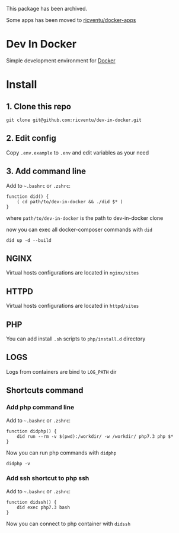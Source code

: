 This package has been archived.

Some apps has been moved to [ricventu/docker-apps](https://github.com/ricventu/docker-apps)


# Dev In Docker
Simple development environment for [Docker](https://www.docker.com/)

# Install

## 1. Clone this repo
```
git clone git@github.com:ricventu/dev-in-docker.git
```

## 2. Edit config

Copy `.env.example` to `.env` and edit variables as your need

## 3. Add command line

Add to `~.bashrc` or `.zshrc`:

```
function did() {
    ( cd path/to/dev-in-docker && ./did $* )
}
```
where `path/to/dev-in-docker` is the path to dev-in-docker clone

now you can exec all docker-composer commands with `did`

```
did up -d --build
```

## NGINX

Virtual hosts configurations are located in `nginx/sites`

## HTTPD

Virtual hosts configurations are located in `httpd/sites`

## PHP

You can add install `.sh` scripts to `php/install.d` directory 


## LOGS

Logs from containers are bind to `LOG_PATH` dir

## Shortcuts command

### Add php command line

Add to `~.bashrc` or `.zshrc`:
```
function didphp() {
    did run --rm -v $(pwd):/workdir/ -w /workdir/ php7.3 php $*
}
```

Now you can run php commands with `didphp`

```
didphp -v
```

### Add ssh shortcut to php ssh

Add to `~.bashrc` or `.zshrc`:
```
function didssh() {
    did exec php7.3 bash
}
```

Now you can connect to php container with `didssh`
